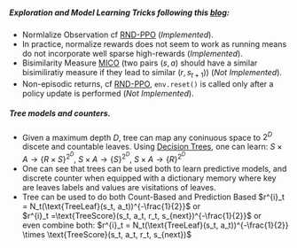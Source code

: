 ##### Exploration and Model Learning Tricks following this [blog](https://lilianweng.github.io/posts/2020-06-07-exploration-drl/):
- Normlalize Observation cf [RND-PPO](https://arxiv.org/abs/1810.12894) (*Implemented*).
- In practice, normalize rewards does not seem to work as running means do not incorporate well sparse high-rewards (*Implemented*). 
- Bisimilarity Measure [MICO](https://arxiv.org/pdf/2106.08229.pdf]) (two pairs $(s, a)$ should have a similar bisimiliratiy measure if they lead to similar $(r, s_{t+1})$) (*Not Implemented*).
- Non-episodic returns, cf [RND-PPO](https://arxiv.org/abs/1810.12894), $\texttt{env.reset()}$ is called only after a policy update is performed (*Not Implemented*).

##### Tree models and counters.
- Given a maximum depth $D$, tree can map any coninuous space to $2^D$ discete and countable leaves. Using [Decision Trees](https://scikit-learn.org/stable/modules/tree.html), one can learn:  $S \times A \rightarrow \{R \times S\}^{2^D}$, $S \times A \rightarrow \{S\}^{2^D}$, $S \times A \rightarrow \{R\}^{2^D}$
- One can see that trees can be used both to learn predictive models, and discrete counter when equipped with a dictionary memory where key are leaves labels and values are visitations of leaves.
- Tree can be used to do both Count-Based and Prediction Based $r^{i}_t = N_t(\text{TreeLeaf}(s_t, a_t))^{-\frac{1}{2}}$ or \
$r^{i}_t =\text{TreeScore}(s_t, a_t, r_t, s_{next})^{-\frac{1}{2}}$ or \
 even combine both: $r^{i}_t = N_t(\text{TreeLeaf}(s_t, a_t))^{-\frac{1}{2}} \times \text{TreeScore}(s_t, a_t, r_t, s_{next})$

